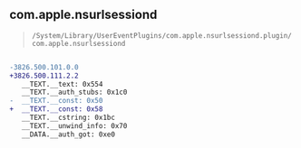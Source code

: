 ## com.apple.nsurlsessiond

> `/System/Library/UserEventPlugins/com.apple.nsurlsessiond.plugin/com.apple.nsurlsessiond`

```diff

-3826.500.101.0.0
+3826.500.111.2.2
   __TEXT.__text: 0x554
   __TEXT.__auth_stubs: 0x1c0
-  __TEXT.__const: 0x50
+  __TEXT.__const: 0x58
   __TEXT.__cstring: 0x1bc
   __TEXT.__unwind_info: 0x70
   __DATA.__auth_got: 0xe0

```
